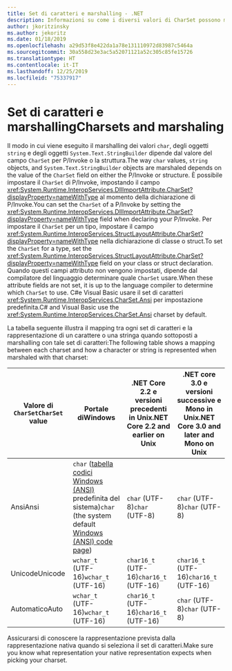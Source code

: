 ```yaml
---
title: Set di caratteri e marshalling - .NET
description: Informazioni su come i diversi valori di CharSet possono modificare il modo in cui .NET effettua il marshalling dei dati in codice nativo.
author: jkoritzinsky
ms.author: jekoritz
ms.date: 01/18/2019
ms.openlocfilehash: a29d53f8e422da1a78e131110972d83987c5464a
ms.sourcegitcommit: 30a558d23e3ac5a52071121a52c305c85fe15726
ms.translationtype: HT
ms.contentlocale: it-IT
ms.lasthandoff: 12/25/2019
ms.locfileid: "75337917"
---
```

# <a name="charsets-and-marshaling"></a><span data-ttu-id="b33de-103">Set di caratteri e marshalling</span><span class="sxs-lookup"><span data-stu-id="b33de-103">Charsets and marshaling</span></span>

<span data-ttu-id="b33de-104">Il modo in cui viene eseguito il marshalling dei valori `char`, degli oggetti `string` e degli oggetti `System.Text.StringBuilder` dipende dal valore del campo `CharSet` per P/Invoke o la struttura.</span><span class="sxs-lookup"><span data-stu-id="b33de-104">The way `char` values, `string` objects, and `System.Text.StringBuilder` objects are marshaled depends on the value of the `CharSet` field on either the P/Invoke or structure.</span></span> <span data-ttu-id="b33de-105">È possibile impostare il `CharSet` di P/Invoke, impostando il campo <xref:System.Runtime.InteropServices.DllImportAttribute.CharSet?displayProperty=nameWithType> al momento della dichiarazione di P/Invoke.</span><span class="sxs-lookup"><span data-stu-id="b33de-105">You can set the `CharSet` of a P/Invoke by setting the <xref:System.Runtime.InteropServices.DllImportAttribute.CharSet?displayProperty=nameWithType> field when declaring your P/Invoke.</span></span> <span data-ttu-id="b33de-106">Per impostare il `CharSet` per un tipo, impostare il campo <xref:System.Runtime.InteropServices.StructLayoutAttribute.CharSet?displayProperty=nameWithType> nella dichiarazione di classe o struct.</span><span class="sxs-lookup"><span data-stu-id="b33de-106">To set the `CharSet` for a type, set the <xref:System.Runtime.InteropServices.StructLayoutAttribute.CharSet?displayProperty=nameWithType> field on your class or struct declaration.</span></span> <span data-ttu-id="b33de-107">Quando questi campi attributo non vengono impostati, dipende dal compilatore del linguaggio determinare quale `CharSet` usare.</span><span class="sxs-lookup"><span data-stu-id="b33de-107">When these attribute fields are not set, it is up to the language compiler to determine which `CharSet` to use.</span></span> <span data-ttu-id="b33de-108">C#e Visual Basic usare il set di caratteri <xref:System.Runtime.InteropServices.CharSet.Ansi> per impostazione predefinita.</span><span class="sxs-lookup"><span data-stu-id="b33de-108">C# and Visual Basic use the <xref:System.Runtime.InteropServices.CharSet.Ansi> charset by default.</span></span>

<span data-ttu-id="b33de-109">La tabella seguente illustra il mapping tra ogni set di caratteri e la rappresentazione di un carattere o una stringa quando sottoposti a marshalling con tale set di caratteri:</span><span class="sxs-lookup"><span data-stu-id="b33de-109">The following table shows a mapping between each charset and how a character or string is represented when marshaled with that charset:</span></span>

| <span data-ttu-id="b33de-110">Valore di `CharSet`</span><span class="sxs-lookup"><span data-stu-id="b33de-110">`CharSet` value</span></span> | <span data-ttu-id="b33de-111">Portale di</span><span class="sxs-lookup"><span data-stu-id="b33de-111">Windows</span></span>            | <span data-ttu-id="b33de-112">.NET Core 2.2 e versioni precedenti in Unix</span><span class="sxs-lookup"><span data-stu-id="b33de-112">.NET Core 2.2 and earlier on Unix</span></span> | <span data-ttu-id="b33de-113">.NET core 3.0 e versioni successive e Mono in Unix</span><span class="sxs-lookup"><span data-stu-id="b33de-113">.NET Core 3.0 and later and Mono on Unix</span></span> |
|-----------------|--------------------|-----------------------------------|------------------------------------------|
| <span data-ttu-id="b33de-114">Ansi</span><span class="sxs-lookup"><span data-stu-id="b33de-114">Ansi</span></span>            | <span data-ttu-id="b33de-115">`char` ([tabella codici Windows (ANSI)](/windows/win32/intl/code-pages) predefinita del sistema)</span><span class="sxs-lookup"><span data-stu-id="b33de-115">`char` (the system default [Windows (ANSI) code page](/windows/win32/intl/code-pages))</span></span>      | <span data-ttu-id="b33de-116">`char` (UTF-8)</span><span class="sxs-lookup"><span data-stu-id="b33de-116">`char` (UTF-8)</span></span>                    | <span data-ttu-id="b33de-117">`char` (UTF-8)</span><span class="sxs-lookup"><span data-stu-id="b33de-117">`char` (UTF-8)</span></span>                           |
| <span data-ttu-id="b33de-118">Unicode</span><span class="sxs-lookup"><span data-stu-id="b33de-118">Unicode</span></span>         | <span data-ttu-id="b33de-119">`wchar_t` (UTF-16)</span><span class="sxs-lookup"><span data-stu-id="b33de-119">`wchar_t` (UTF-16)</span></span> | <span data-ttu-id="b33de-120">`char16_t` (UTF-16)</span><span class="sxs-lookup"><span data-stu-id="b33de-120">`char16_t` (UTF-16)</span></span>               | <span data-ttu-id="b33de-121">`char16_t` (UTF-16)</span><span class="sxs-lookup"><span data-stu-id="b33de-121">`char16_t` (UTF-16)</span></span>                      |
| <span data-ttu-id="b33de-122">Automatico</span><span class="sxs-lookup"><span data-stu-id="b33de-122">Auto</span></span>            | <span data-ttu-id="b33de-123">`wchar_t` (UTF-16)</span><span class="sxs-lookup"><span data-stu-id="b33de-123">`wchar_t` (UTF-16)</span></span> | <span data-ttu-id="b33de-124">`char16_t` (UTF-16)</span><span class="sxs-lookup"><span data-stu-id="b33de-124">`char16_t` (UTF-16)</span></span>               | <span data-ttu-id="b33de-125">`char` (UTF-8)</span><span class="sxs-lookup"><span data-stu-id="b33de-125">`char` (UTF-8)</span></span>                           |

<span data-ttu-id="b33de-126">Assicurarsi di conoscere la rappresentazione prevista dalla rappresentazione nativa quando si seleziona il set di caratteri.</span><span class="sxs-lookup"><span data-stu-id="b33de-126">Make sure you know what representation your native representation expects when picking your charset.</span></span>
